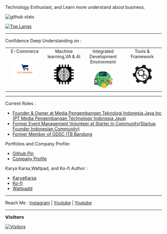 Technology Enthusiast, and Learn more understand about business.

![github stats](https://github-readme-stats.vercel.app/api?username=sirrauf&show_icons=true)


[![Top Langs](https://github-readme-stats.vercel.app/api/top-langs/?username=sirrauf&show_icons=true&title_color=0de7b1&text_color=e81176d9&border_color=6730f3e6&bg_color=000000f2&border_radius=20)](https://github.com/AnandaRauf)


---------------------------------------------------------------------------------------------------------------------------------------------------------------------------------

Confidence Deep Understanding on :  
<table>
  <tbody>
    <tr valign="top">
      <td width="25%" align="center" style="padding-bottom: 30px">
        <span>E-Commerce</span><br><br> 
        <img height="64px" src="https://github.com/AnandaRauf/AnandaRauf/blob/main/asset/E-commerce.png">
      </td>
      <td width="25%" align="center">
        <span>Machine learning,VA & AI</span><br><br> 
        <img height="64px" src="https://github.com/AnandaRauf/AnandaRauf/blob/main/asset/Machine%20Learning.png">
      </td>
      <td width="25%" align="center">
        <span>Integrated Development Environment</span><br><br> 
        <img height="64px" src="https://github.com/AnandaRauf/AnandaRauf/blob/main/asset/IDE.png">
      </td>
      <td width="25%" align="center">
        <span>Tools & Framework</span><br><br> 
        <img height="64px" src="https://github.com/AnandaRauf/AnandaRauf/blob/main/asset/Tools.png">
      </td>
    </tr>
  </tbody>
</table>

---------------------------------------------------------------------------------------------------------------------------------------------------------------------------------

Current Roles :
- [Founder & Owner at Media Pengembangan Teknologi Indonesia Jaya Inc (PT Media Pengembangan Technology Indonesia Jaya)](https://www.linkedin.com/company/pt-media-pengembangan-teknologi-indonesia-jaya/)
- [Former Event Management Volunteer at Starter In Community(Startup Founder Indonesian Community)](https://www.instagram.com/starter.in)
- [Former Member of GDSC ITB Bandung](https://www.instagram.com/gdscitb)

Portfolios and Company Profile:
- [Github Pin](https://www.github.com/sirrauf)
- [Company Profile](https://tmd-group-187de4154457.herokuapp.com/)


Karya Karsa,Wattpad, and Ko-fi Author :
- [KaryaKarsa](https://www.karyakarsa.com/anandaraufm)
- [Ko-fi](https://www.ko-fi.com/anandaraufdevs)
- [Wattpadd](https://www.wattpad.com/user/anandaraufm)

---------------------------------------------------------------------------------------------------------------------------------------------------------------------------------

Reach Me :
[Instagram](https://www.instagram.com/siranandarauf/) | [Youtube](https://www.youtube.com/channel/UCKWffBeq7YTH6X7H52QpBPg) | [Youtube](https://www.youtube.com/channel/UC2RJX2hIO3pFmfCurSIqLag)

---------------------------------------------------------------------------------------------------------------------------------------------------------------------------

𝗩𝗶𝘀𝗶𝘁𝗼𝗿𝘀

[![Visitors](https://api.visitorbadge.io/api/visitors?path=https%3A%2F%2Fgithub.com%2FAnadaRauf&label=Visitors&labelColor=%2337d67a&countColor=%232ccce4)](https://visitorbadge.io/status?path=https%3A%2F%2Fgithub.com%2Fsirrauf)
